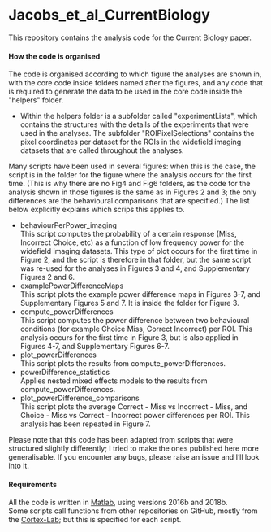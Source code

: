 # Jacobs_et_al_CurrentBiology

This repository contains the analysis code for the Current Biology paper.

#### How the code is organised

The code is organised according to which figure the analyses are shown in, with the core code inside folders named after the figures, and any code that is required to generate the data to be used in the core code inside the "helpers" folder.

* Within the helpers folder is a subfolder called "experimentLists", which contains the structures with the details of the experiments that were used in the analyses. The subfolder "ROIPixelSelections" contains the pixel coordinates per dataset for the ROIs in the widefield imaging datasets that are called throughout the analyses.

Many scripts have been used in several figures: when this is the case, the script is in the folder for the figure where the analysis occurs for the first time. (This is why there are no Fig4 and Fig6 folders, as the code for the analysis shown in those figures is the same as in Figures 2 and 3; the only differences are the behavioural comparisons that are specified.) The list below explicitly explains which scrips this applies to.

* behaviourPerPower_imaging\
This script computes the probability of a certain response (Miss, Incorrect Choice, etc) as a function of low frequency power for the widefield imaging datasets. This type of plot occurs for the first time in Figure 2, and the script is therefore in that folder, but the same script was re-used for the analyses in Figures 3 and 4, and Supplementary Figures 2 and 6.
* examplePowerDifferenceMaps\
This script plots the example power difference maps in Figures 3-7, and Supplementary Figures 5 and 7. It is inside the folder for Figure 3.
* compute_powerDifferences\
This script computes the power difference between two behavioural conditions (for example Choice Miss, Correct Incorrect) per ROI. This analysis occurs for the first time in Figure 3, but is also applied in Figures 4-7, and Supplementary Figures 6-7.
* plot_powerDifferences\
This script plots the results from compute_powerDifferences.
* powerDifference_statistics\
Applies nested mixed effects models to the results from compute_powerDifferences.
* plot_powerDifference_comparisons\
This script plots the average Correct - Miss vs Incorrect - Miss, and Choice - Miss vs Correct - Incorrect power differences per ROI. This analysis has been repeated in Figure 7.

Please note that this code has been adapted from scripts that were structured slightly differently; I tried to make the ones published here more generalisable. If you encounter any bugs, please raise an issue and I’ll look into it.


#### Requirements
All the code is written in [Matlab](https://www.mathworks.com/products/matlab.html), using versions 2016b and 2018b. \
Some scripts call functions from other repositories on GitHub, mostly from the [Cortex-Lab](https://github.com/cortex-lab); but this is specified for each script.
